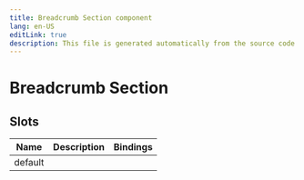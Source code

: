 ```yaml
---
title: Breadcrumb Section component
lang: en-US
editLink: true
description: This file is generated automatically from the source code. Changes made here will be lost.
---
```


# Breadcrumb Section

<!--@include: ./breadcrumbSection.doc.md-->

## Slots

| Name    | Description | Bindings |
| ------- | ----------- | -------- |
| default |             |          |
